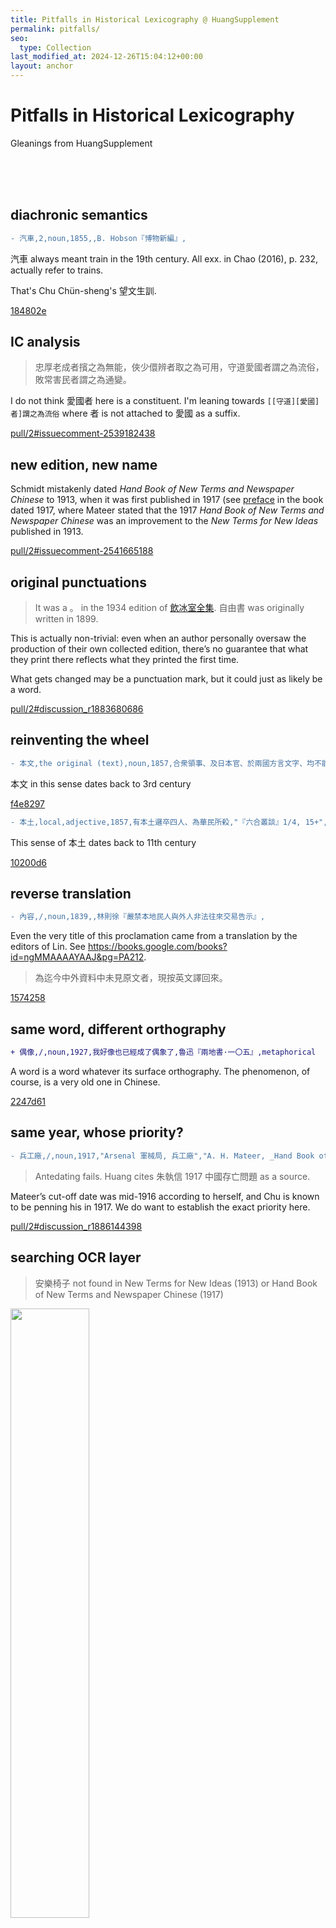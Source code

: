 ```yaml
---
title: Pitfalls in Historical Lexicography @ HuangSupplement
permalink: pitfalls/
seo:
  type: Collection
last_modified_at: 2024-12-26T15:04:12+00:00
layout: anchor
---
```

# Pitfalls in Historical Lexicography

<p class="text-right">Gleanings from HuangSupplement</p>

&nbsp;  
&nbsp;  
&nbsp;
## diachronic semantics

```diff
- 汽車,2,noun,1855,,B. Hobson『博物新編』,
```

汽車 always meant train in the 19th century. All exx. in Chao (2016), p. 232, actually refer to trains.

That's Chu Chün-sheng's 望文生訓.

[184802e](https://github.com/t18d/HuangSupplement/commit/184802ea9877186b40b7e33c3b3a4d7926029dfb)

## IC analysis

> 忠厚老成者擯之為無能，俠少儇辨者取之為可用，守道愛國者謂之為流俗，敗常害民者謂之為通變。

I do not think 愛國者 here is a constituent. I'm leaning towards `[[守道][愛國]者]謂之為流俗` where 者 is not attached to 愛國 as a suffix.

[pull/2#issuecomment-2539182438](https://github.com/t18d/HuangSupplement/pull/2#issuecomment-2539182438)

## new edition, new name

Schmidt mistakenly dated _Hand Book of New Terms and Newspaper Chinese_ to 1913, when it was first published in 1917 (see [preface](https://babel.hathitrust.org/cgi/pt?id=mdp.39015021731313&seq=9) in the book dated 1917, where Mateer stated that the 1917 _Hand Book of New Terms and Newspaper Chinese_ was an improvement to the _New Terms for New Ideas_ published in 1913.

[pull/2#issuecomment-2541665188](https://github.com/t18d/HuangSupplement/pull/2#issuecomment-2541665188)

## original punctuations

> It was a 。 in the 1934 edition of [飲冰室全集](https://commons.wikimedia.org/wiki/File:SSID-13347803_%E9%A3%B2%E5%86%B0%E5%AE%A4%E5%85%A8%E9%9B%86_%E4%B8%8A.pdf). 自由書 was originally written in 1899.

This is actually non-trivial: even when an author personally oversaw the production of their own collected edition, there’s no guarantee that what they print there reflects what they printed the first time.

What gets changed may be a punctuation mark, but it could just as likely be a word.

[pull/2#discussion_r1883680686](https://github.com/t18d/HuangSupplement/pull/2#discussion_r1883680686)

## reinventing the wheel

```diff
- 本文,the original (text),noun,1857,合衆領事、及日本官、於兩國方言文字、均不能互相明曉、故於合約中准用荷蘭字為本文,"『六合叢談』1/12, 11",
```

本文 in this sense dates back to 3rd century

[f4e8297](https://github.com/t18d/HuangSupplement/commit/f4e8297a1459d10285015b5d3b30ff885771578d)

```diff
- 本土,local,adjective,1857,有本土邏卒四人、為華民所殺,"『六合叢談』1/4, 15+",
```

This sense of 本土 dates back to 11th century

[10200d6](https://github.com/t18d/HuangSupplement/commit/10200d667f8782e6f418bd58cd5d2e449b073a36)

## reverse translation

```diff
- 內容,/,noun,1839,,林則徐『嚴禁本地民人與外人非法往來交易告示』,
```

Even the very title of this proclamation came from a translation by the editors of Lin. See https://books.google.com/books?id=ngMMAAAAYAAJ&pg=PA212.

> 為迄今中外資料中未見原文者，現按英文譯回來。

[1574258](https://github.com/t18d/HuangSupplement/commit/157425807f2b66ec69fc56cbe6804d77362298cc)

## same word, different orthography

```diff
+ 偶像,/,noun,1927,我好像也已經成了偶象了,魯迅『兩地書·一〇五』,metaphorical
```

A word is a word whatever its surface orthography. The phenomenon, of course, is a very old one in Chinese.

[2247d61](https://github.com/t18d/HuangSupplement/commit/2247d61a7a29015fe309c1d910501e839677ada1)

## same year, whose priority?

```diff
- 兵工廠,/,noun,1917,"Arsenal 軍械局, 兵工廠","A. H. Mateer, _Hand Book of New Terms and Newspaper Chinese_",
```

> Antedating fails. Huang cites 朱執信 1917 中國存亡問題 as a source.

Mateer’s cut-off date was mid-1916 according to herself, and Chu is known to be penning his in 1917. We do want to establish the exact priority here.

[pull/2#discussion_r1886144398](https://github.com/t18d/HuangSupplement/pull/2#discussion_r1886144398)

## searching OCR layer

> 安樂椅子 not found in New Terms for New Ideas (1913) or Hand Book of New Terms and Newspaper Chinese (1917)

<img src="https://t18d.github.io/HuangSupplement/assets/椅子.webp" width="50%">

Characters can easily get dropped so you just have to search for all the substrings as well before you can say for sure that it’s not there.

That’s the lexicology counterpart to the phonetician Chao’s 言無難.

[pull/2#issuecomment-2544494345](https://github.com/t18d/HuangSupplement/pull/2#issuecomment-2544494345)
